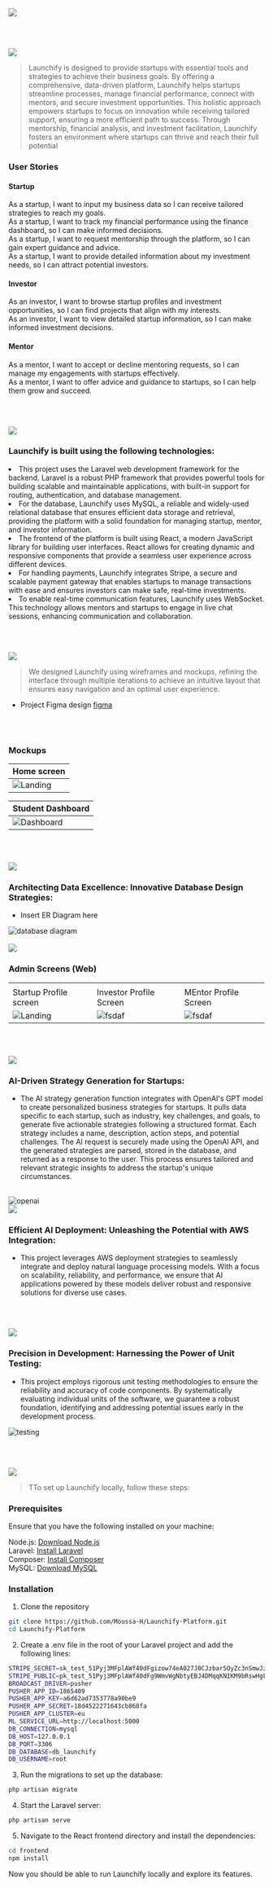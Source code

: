 <img src="./readme/title1.svg"/>

<br><br>

<!-- project philosophy -->
<img src="./readme/title2.svg"/>

> Launchify is designed to provide startups with essential tools and strategies to achieve their business goals. By offering a comprehensive, data-driven platform, Launchify helps startups streamline processes, manage financial performance, connect with mentors, and secure investment opportunities. This holistic approach empowers startups to focus on innovation while receiving tailored support, ensuring a more efficient path to success. Through mentorship, financial analysis, and investment facilitation, Launchify fosters an environment where startups can thrive and reach their full potential

### User Stories

#### Startup

As a startup, I want to input my business data so I can receive tailored strategies to reach my goals.<br>
As a startup, I want to track my financial performance using the finance dashboard, so I can make informed decisions.<br>
As a startup, I want to request mentorship through the platform, so I can gain expert guidance and advice.<br>
As a startup, I want to provide detailed information about my investment needs, so I can attract potential investors.<br>

#### Investor

As an investor, I want to browse startup profiles and investment opportunities, so I can find projects that align with my interests.<br>
As an investor, I want to view detailed startup information, so I can make informed investment decisions.<br>

#### Mentor

As a mentor, I want to accept or decline mentoring requests, so I can manage my engagements with startups effectively.<br>
As a mentor, I want to offer advice and guidance to startups, so I can help them grow and succeed.

<br><br>

<!-- Tech stack -->
<img src="./readme/title3.svg"/>

### Launchify is built using the following technologies:

<li>This project uses the Laravel web development framework for the backend. Laravel is a robust PHP framework that provides powerful tools for building scalable and maintainable applications, with built-in support for routing, authentication, and database management.</li>
<li>For the database, Launchify uses MySQL, a reliable and widely-used relational database that ensures efficient data storage and retrieval, providing the platform with a solid foundation for managing startup, mentor, and investor information.</li>
<li>The frontend of the platform is built using React, a modern JavaScript library for building user interfaces. React allows for creating dynamic and responsive components that provide a seamless user experience across different devices.</li>
<li>For handling payments, Launchify integrates Stripe, a secure and scalable payment gateway that enables startups to manage transactions with ease and ensures investors can make safe, real-time investments.</li>
<li>To enable real-time communication features, Launchify uses WebSocket. This technology allows mentors and startups to engage in live chat sessions, enhancing communication and collaboration.</li>

<br><br>

<!-- UI UX -->
<img src="./readme/title4.svg"/>

> We designed Launchify using wireframes and mockups, refining the interface through multiple iterations to achieve an intuitive layout that ensures easy navigation and an optimal user experience.

- Project Figma design [figma](https://www.figma.com/design/OchjRDJIXGTsZvAcgiX8Jq/Platform-Startup-assistance?node-id=0-1&t=mNU2gk70JUhu0IVy-1)

<br><br>


### Mockups


| Home screen  |
| ---|
| ![Landing](./readme/demo/Homepage.png) |

| Student Dashboard  |
| ---|
| ![Dashboard](./readme/assets/) |

<br><br>


<!-- Database Design -->
<img src="./readme/title5.svg"/>

### Architecting Data Excellence: Innovative Database Design Strategies:

- Insert ER Diagram here

<img src="./readme/ER-diagram.png" alt="database diagram"/>
<br><br>

<!-- Implementation -->
<img src="./readme/title6.svg"/>

### Admin Screens (Web)

|                              |                                 |                         |
| --------------------------------------------- | -------------------------------------------- | ------------------------------------------ |
|                |              |            |
| Startup Profile screen                        | Investor Profile Screen                      | MEntor Profile Screen                      |
| ![Landing](./readme/demo/Startup-Profile.jpg) | ![fsdaf](./readme/demo/Investor-Profile.jpg) | ![fsdaf](./readme/demo/Mentor-Profile.jpg) |

<br><br>

<!-- Prompt Engineering -->
<img src="./readme/title7.svg"/>

### AI-Driven Strategy Generation for Startups:

- The AI strategy generation function integrates with OpenAI's GPT model to create personalized business strategies for startups. It pulls data specific to each startup, such as industry, key challenges, and goals, to generate five actionable strategies following a structured format. Each strategy includes a name, description, action steps, and potential challenges. The AI request is securely made using the OpenAI API, and the generated strategies are parsed, stored in the database, and returned as a response to the user. This process ensures tailored and relevant strategic insights to address the startup's unique circumstances.

<br>

<img src="./readme/demo/Openai-startegies.png" alt="openai"/>

<br>

<!-- AWS Deployment -->
<img src="./readme/title8.svg"/>

### Efficient AI Deployment: Unleashing the Potential with AWS Integration:

- This project leverages AWS deployment strategies to seamlessly integrate and deploy natural language processing models. With a focus on scalability, reliability, and performance, we ensure that AI applications powered by these models deliver robust and responsive solutions for diverse use cases.

<br><br>

<!-- Unit Testing -->
<img src="./readme/title9.svg"/>

### Precision in Development: Harnessing the Power of Unit Testing:

- This project employs rigorous unit testing methodologies to ensure the reliability and accuracy of code components. By systematically evaluating individual units of the software, we guarantee a robust foundation, identifying and addressing potential issues early in the development process.

<img src="./readme/testing.png" alt="testing"/>

<br><br>

<!-- How to run -->
<img src="./readme/title10.svg"/>

> TTo set up Launchify locally, follow these steps:

### Prerequisites

Ensure that you have the following installed on your machine:

Node.js: <a href="https://nodejs.org/en"> Download Node.js</a><br>
Laravel: <a href="https://laravel.com/docs/11.x/installation"> Install Laravel</a><br>
Composer: <a href="https://getcomposer.org/download/"> Install Composer</a><br>
MySQL: <a href="https://www.mysql.com/downloads"> Download MySQL</a><br>

### Installation

1. Clone the repository

```sh
git clone https://github.com/Moussa-H/Launchify-Platform.git
cd Launchify-Platform
```

2. Create a .env file in the root of your Laravel project and add the following lines:

```sh
STRIPE_SECRET=sk_test_51Pyj3MFplAWf40dFgizow74eA027J0CJzbar5OyZc3nSmwJzOpCaEhhlvVNwrIu9htUdsmBmCsP3WvKBYAqYaPlQ00fYna4nCN
STRIPE_PUBLIC=pk_test_51Pyj3MFplAWf40dFg9WmvWgNbtyEBJ4DMqqKNIKM9bRswHgFQWLn7VqmVfd4LcJddFf2BfSHmjRQJY6bWYF4y7UQ00iAw5WP3j
BROADCAST_DRIVER=pusher
PUSHER_APP_ID=1865409
PUSHER_APP_KEY=a6d62ad7353778a90be9
PUSHER_APP_SECRET=18d4522271643cb868fa
PUSHER_APP_CLUSTER=eu
ML_SERVICE_URL=http://localhost:5000
DB_CONNECTION=mysql
DB_HOST=127.0.0.1
DB_PORT=3306
DB_DATABASE=db_launchify
DB_USERNAME=root

```

3. Run the migrations to set up the database:

```sh
php artisan migrate
```

4. Start the Laravel server:

```sh
php artisan serve
```

5. Navigate to the React frontend directory and install the dependencies:

```sh
cd frontend
npm install

```

Now you should be able to run Launchify locally and explore its features.
